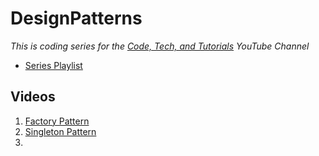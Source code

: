 # DesignPatterns

*This is coding series for the [Code, Tech, and Tutorials](https://www.youtube.com/c/codetechandtutorials) YouTube Channel*

- [Series Playlist](https://www.youtube.com/playlist?list=PLalVdRk2RC6otl3oBU2cn-P6DWi1y1PS3)

## Videos
1. [Factory Pattern](https://youtu.be/YzZAdOsd4x0)
2. [Singleton Pattern](https://youtu.be/KaF2A2L54Gk)
3. 
